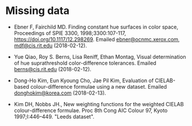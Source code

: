 # Missing data

* Ebner F, Fairchild MD. Finding constant hue surfaces in color space,
  Proceedings of SPIE 3300, 1998;3300:107-117, <https://doi.org/10.1117/12.298269>.
  Emailed <ebner@ocnmc.xerox.com>, <mdf@cis.rit.edu> (2018-02-12).

* Yue Qiao, Roy S. Berns, Lisa Reniff, Ethan Montag,
  Visual determination of hue suprathreshold color-difference tolerances.
  Emailed <berns@cis.rit.edu> (2018-02-12).

* Dong-Ho Kim, Eun Kyoung Cho, Jae Pil Kim,
  Evaluation of CIELAB-based colour-difference formulae using a new dataset.
  Emailed <donghokim@korea.com> (2018-02-13).

* Kim DH, Nobbs JH.,
  New weighting functions for the weighted CIELAB colour-difference formulae.
  Proc 8th Cong AIC Colour 97, Kyoto 1997;I:446–449.
  "Leeds dataset".
